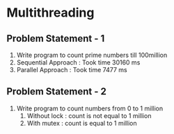 # Multithreading 

## Problem Statement - 1
1. Write program to count prime numbers till 100million
  1. Sequential Approach : Took time 30160 ms
  2. Parallel Approach : Took time 7477 ms   
     
## Problem Statement - 2

1. Write program to count numbers from 0 to 1 million
   1. Without lock : count is not equal to 1 million
   2. With mutex : count is equal to 1 million

